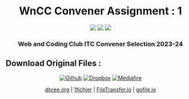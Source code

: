 <div align=center>

# WnCC Convener Assignment : 1
<img src='https://badges.strrl.dev/visits//Aviteshmurmu19/WnCCconvenerAssignment01'></img>
<img src='https://img.shields.io/badge/Python-badge?logo=PYTHON&logoColor=yellow&labelColor=grey&color=blue'></img>
<img src='https://img.shields.io/github/repo-size/Aviteshmurmu19/WnCCconvenerAssignment01'></img>
### Web and Coding Club ITC Convener Selection 2023-24
</div>

## Download Original Files :
<!--
<a href=""><img src=''></img></a>
-->
<div align=center>

[![Github](https://img.shields.io/badge/Download%20From%20Github-badge?style=flat-square&logo=github&logoColor=black&labelColor=white&color=white)](https://github.com/Aviteshmurmu19/WnCCconvenerAssignment01)
[![Dropbox](https://img.shields.io/badge/Download%20From%20Dropbox-badge?style=flat-square&logo=dropbox&logoColor=blue&labelColor=white&color=white)](https://www.dropbox.com/scl/fo/0i62eyuf98cj9m4jozo9s/h?dl=0&rlkey=rrngormldmfyzt7mpmimu7im7)
[![Mediafire](https://img.shields.io/badge/Download%20From%20Mediafire-badge?style=flat-square&logo=mediafire&logoColor=blue&labelColor=white&color=white)](https://www.mediafire.com/folder/6ewb5xkunm6io/ITC)

[dbree.org](https://dbree.org/v/69f12b) |
[1fichier](https://1fichier.com/?6gxo481mq43cbl946hbn) |
[FileTransfer.io](https://filetransfer.io/data-package/GjFL7h8u#link) |
[gofile.io](https://gofile.io/d/oyVfpE)

</div>
